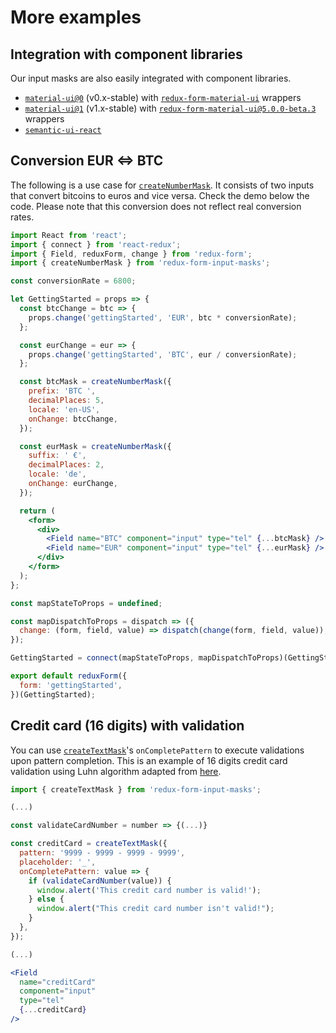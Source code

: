 # More examples

## Integration with component libraries

Our input masks are also easily integrated with component libraries.

* [`material-ui@0`](https://v0.material-ui.com/#/) (v0.x-stable) with [`redux-form-material-ui`](http://erikras.github.io/redux-form-material-ui/) wrappers
* [`material-ui@1`](https://material-ui.com/) (v1.x-stable) with [`redux-form-material-ui@5.0.0-beta.3`](https://github.com/erikras/redux-form-material-ui/tree/5.0) wrappers
* [`semantic-ui-react`](https://react.semantic-ui.com)

## Conversion EUR <=> BTC

The following is a use case for [`createNumberMask`](#/number-mask). It consists of two inputs that convert bitcoins to euros and vice versa. Check the demo below the code. Please note that this conversion does not reflect real conversion rates.

```jsx
import React from 'react';
import { connect } from 'react-redux';
import { Field, reduxForm, change } from 'redux-form';
import { createNumberMask } from 'redux-form-input-masks';

const conversionRate = 6800;

let GettingStarted = props => {
  const btcChange = btc => {
    props.change('gettingStarted', 'EUR', btc * conversionRate);
  };

  const eurChange = eur => {
    props.change('gettingStarted', 'BTC', eur / conversionRate);
  };

  const btcMask = createNumberMask({
    prefix: 'BTC ',
    decimalPlaces: 5,
    locale: 'en-US',
    onChange: btcChange,
  });

  const eurMask = createNumberMask({
    suffix: ' €',
    decimalPlaces: 2,
    locale: 'de',
    onChange: eurChange,
  });

  return (
    <form>
      <div>
        <Field name="BTC" component="input" type="tel" {...btcMask} />
        <Field name="EUR" component="input" type="tel" {...eurMask} />
      </div>
    </form>
  );
};

const mapStateToProps = undefined;

const mapDispatchToProps = dispatch => ({
  change: (form, field, value) => dispatch(change(form, field, value)),
});

GettingStarted = connect(mapStateToProps, mapDispatchToProps)(GettingStarted);

export default reduxForm({
  form: 'gettingStarted',
})(GettingStarted);
```

## Credit card (16 digits) with validation

You can use [`createTextMask`](#/text-mask)'s `onCompletePattern` to execute validations upon pattern completion. This is an example of 16 digits credit card validation using Luhn algorithm adapted from [here](https://stackoverflow.com/a/23222600).

```jsx
import { createTextMask } from 'redux-form-input-masks';

(...)

const validateCardNumber = number => {(...)}

const creditCard = createTextMask({
  pattern: '9999 - 9999 - 9999 - 9999',
  placeholder: '_',
  onCompletePattern: value => {
    if (validateCardNumber(value)) {
      window.alert('This credit card number is valid!');
    } else {
      window.alert("This credit card number isn't valid!");
    }
  },
});

(...)

<Field
  name="creditCard"
  component="input"
  type="tel"
  {...creditCard}
/>
```
